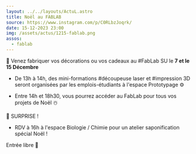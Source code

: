 ```yaml
---
layout: ../../layouts/ActuL.astro
title: Noël au FABLAB
source: https://www.instagram.com/p/C0RLbzJoqrk/
date: 15-12-2023 23:00
img: /assets/actus/1215-fablab.png
assos:
  - fablab
---
```


🎅 Venez fabriquer vos décorations ou vos cadeaux au #FabLab SU le __7 et le 15 Décembre__

- De 13h à 14h, des mini-formations #découpeuse laser et #impression 3D seront organisées par les emplois-étudiants à l'espace Prototypage ⚙️

- Entre 14h et 18h30, vous pourrez accéder au FabLab pour tous vos projets de Noël ☃️

🎁 SURPRISE !
- RDV à 16h à l'espace Biologie / Chimie pour un atelier saponification spécial Noël !

Entrée libre 🤗
